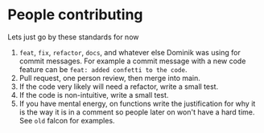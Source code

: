 # People contributing

Lets just go by these standards for now

1. `feat`, `fix`, `refactor`, `docs`, and whatever else Dominik was using for commit messages. For example a commit message with a new code feature can be `feat: added confetti to the code`.
2. Pull request, one person review, then merge into main.
3. If the code very likely will need a refactor, write a small test.
4. If the code is non-intuitive, write a small test.
5. If you have mental energy, on functions write the justification for why it is the way it is in a comment so people later on won't have a hard time. See `old` falcon for examples.
